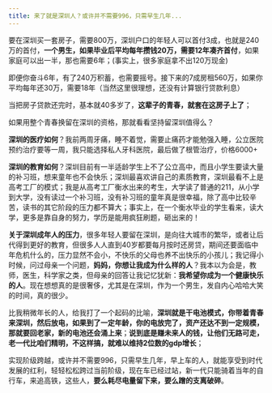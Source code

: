 ```yaml
---
title: 来了就是深圳人？或许并不需要996，只需早生几年...
---
```


要在深圳买一套房子，需要800万，深圳户口的年轻人可以首付3成，也就是240万的首付，**一个男生，如果毕业后平均每年攒钱20万，需要12年凑齐首付**，如果家庭可以出一半，那也需要6年；(事实上，很多家庭拿不出120万现金)


即便你奋斗6年，有了240万积蓄，也需要摇号。接下来的7成房租560万，如果你平均每年还30万，需要18年（当然这里很理想，还没有计算银行贷款利息）


当把房子贷款还完时，基本就40多岁了，**这辈子的青春，就套在这房子上了**；


如果用整个青春换留在深圳的资格，那就看看坚持留深圳值得么？


**深圳的医疗如何**？我前两周牙痛，睡不着觉，需要止痛药才能勉强入睡，公立医院预约治疗要等一周，我只能选择私人牙科医院，最后做了根管治疗，价格6000+


**深圳的教育如何**？深圳目前有一半适龄学生上不了公立高中，而且小学生要读大量的补习班，想来童年也不会快乐；深圳最喜欢讲自己的素质教育，深圳最看不上是高考工厂的模式；我是从高考工厂衡水出来的考生，大学读了普通的211，从小学到大学，没有读过一个补习班，没有补习班的童年真是很幸福，除了高中比较辛苦，读书的其它阶段的压力都不算大；事实上，在一个衡水毕业的学生看来，读大学，更多是靠自身的努力，学历是能用疯狂刷题，砸出来的！


**关于深圳成年人的压力**，很多年轻人要留在深圳，是向往大城市的繁华，或者让后代得到更好的教育，但很多人人直到40岁都要每月按时还房贷，期间还要面临中年危机什么的，压力显然不会小，不快乐的父母也养不出快乐的小孩儿；我记得小时候，问过母亲一个问题，**妈妈，你想让我成为什么样的人**？我本以为会是，教师，医生，科学家之类，但母亲的回答让我记忆犹新：**我希望你成为一个健康快乐的人**。现在想想真的是很奢侈，尤其是在深圳，作为一个男生，发自内心哈哈大笑的时间，真的很少。



比我稍微年长的人，给我打了一个起码的比喻，**深圳就是干电池模式，你带着青春来深圳，然后放电，如果到了一定年龄，你的电放完了，资产还达不到一定规模，那就要回老家，新的电池还会涌上来**；**说到底是赚未来人的钱，让他们无路可走，老一代比咱们精明，不这样搞，就难以维持2位数的gdp增长**；


实现阶级跨越，或许并不需要996，只需早生几年，早上车的人，就能享受到时代发展的红利，轻轻松松跨过当前阶级，现在车已经过站，新一代只能骑着当年的自行车，来追高铁，这些人，**要么耗尽电量留下来，要么蹭的支离破碎**。




















